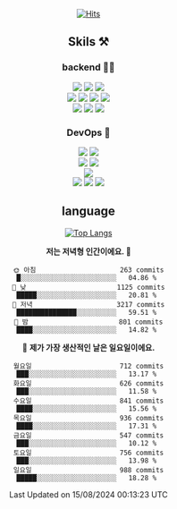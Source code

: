 <div align="center">

[![Hits](https://hits.seeyoufarm.com/api/count/incr/badge.svg?url=https%3A%2F%2Fgithub.com%2Fzxcv9203%2Fhit-counter&count_bg=%23FF7272&title_bg=%23324C2E&icon=codeigniter.svg&icon_color=%23DD5B5B&title=%EB%B0%A9%EB%AC%B8%EC%9E%90&edge_flat=false)](https://hits.seeyoufarm.com)
  
## Skils ⚒️
### backend 🧑‍💻
  
<img src="https://img.shields.io/badge/Java-FF6600?style=flat-square&logo=buymeacoffee&logoColor=white"/>
<img src="https://img.shields.io/badge/Go-0099FF?style=flat-square&logo=go&logoColor=white"/>
<img src="https://img.shields.io/badge/Kotlin-7F52FF?style=flat-square&logo=kotlin&logoColor=white"/>
  
  
<br />
  
<img src="https://img.shields.io/badge/Spring-339933?style=flat-square&logo=Spring&logoColor=white"/>
<img src="https://img.shields.io/badge/Spring Boot-339933?style=flat-square&logo=Spring Boot&logoColor=white"/>
<img src="https://img.shields.io/badge/Spring Security-339933?style=flat-square&logo=Spring Security&logoColor=white"/>
  
<img src="https://img.shields.io/badge/Spring Data JPA-339933?style=flat-square&logo=Hibernate&logoColor=white"/>

<br />
  
  <img src="https://img.shields.io/badge/mysql-0099FF?style=flat-square&logo=mysql&logoColor=white"/>
  <img src="https://img.shields.io/badge/mariadb-0099FF?style=flat-square&logo=mariadb&logoColor=white"/>
  <img src="https://img.shields.io/badge/mongoDB-47A248?style=flat-square&logo=mongodb&logoColor=white"/>
  
  
### DevOps 🚀
  
  <img src="https://img.shields.io/badge/docker-2496ED?style=flat-square&logo=docker&logoColor=white"/>
  <img src="https://img.shields.io/badge/kubernetes-326CE5?style=flat-square&logo=kubernetes&logoColor=white"/>
  
  <br />
  
  <img src="https://img.shields.io/badge/Github Actions-2088FF?style=flat-square&logo=githubactions&logoColor=white"/>
  <img src="https://img.shields.io/badge/Jenkins-D24939?style=flat-square&logo=jenkins&logoColor=white"/>
  
  
  <br />
  <img src="https://img.shields.io/badge/terraform-7B42BC?style=flat-square&logo=terraform&logoColor=white"/>
  
  <br />
  <img src="https://img.shields.io/badge/Amazon AWS-232F3E?style=flat-square&logo=Amazon AWS&logoColor=white"/>

  <img src="https://img.shields.io/badge/GCP-4285F4?style=flat-square&logo=googlecloud&logoColor=white"/>
  <img src="https://img.shields.io/badge/NCP-03C75A?style=flat-square&logo=naver&logoColor=white"/>
  
  
## language

[![Top Langs](https://github-readme-stats.vercel.app/api/top-langs/?username=zxcv9203&hide=html&exclude_repo=zxcv9203.github.io,golB&theme=grate-gatsby)](https://github.com/zxcv9203/github-readme-stats)
  
<!--START_SECTION:waka-->
**저는 저녁형 인간이에요. 🦉** 

```text
🌞 아침                     263 commits         █░░░░░░░░░░░░░░░░░░░░░░░░   04.86 % 
🌆 낮　                     1125 commits        █████░░░░░░░░░░░░░░░░░░░░   20.81 % 
🌃 저녁                     3217 commits        ███████████████░░░░░░░░░░   59.51 % 
🌙 밤　                     801 commits         ████░░░░░░░░░░░░░░░░░░░░░   14.82 % 
```
📅 **제가 가장 생산적인 날은 일요일이에요.** 

```text
월요일                      712 commits         ███░░░░░░░░░░░░░░░░░░░░░░   13.17 % 
화요일                      626 commits         ███░░░░░░░░░░░░░░░░░░░░░░   11.58 % 
수요일                      841 commits         ████░░░░░░░░░░░░░░░░░░░░░   15.56 % 
목요일                      936 commits         ████░░░░░░░░░░░░░░░░░░░░░   17.31 % 
금요일                      547 commits         ███░░░░░░░░░░░░░░░░░░░░░░   10.12 % 
토요일                      756 commits         ███░░░░░░░░░░░░░░░░░░░░░░   13.98 % 
일요일                      988 commits         █████░░░░░░░░░░░░░░░░░░░░   18.28 % 
```



 Last Updated on 15/08/2024 00:13:23 UTC
<!--END_SECTION:waka-->
  
</div>

